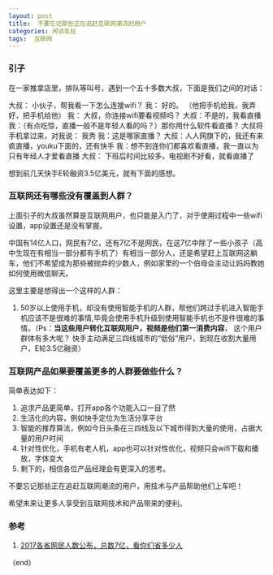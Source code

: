 ```yaml
---
layout: post
title:  不要忘记那些正在追赶互联网潮流的用户
categories: 闲谈乱扯
tags:  互联网  
--- 
```



### 引子 

在一家推拿店里，排队等叫号，遇到一个五十多数大叔，下面是我们之间的对话：

大叔： 小伙子，帮我看一下怎么连接wifi？
我： 好的。
（他把手机给我，我弄好，把手机给他）
我： 大叔，你连接wifi要看视频吗？
大叔：不是的，我看直播
我：（有点吃惊，直播一般不是年轻人看的吗？）那你用什么软件看直播？
大叔将手机拿过来，对我说：
我秀
我：这是哪家直播？
大叔：人人网旗下的，我还有来疯直播，youku下面的，还有快手
我：想不到连你们都喜欢看直播，我一直以为只有年经人才爱看直播 
大叔： 下班后时间比较多，电视剧不好看，就看直播了  

想到前几天快手E轮融资3.5亿美元，就有下面的感想。

### 互联网还有哪些没有覆盖到人群？

上面引子的大叔虽然算是互联网用户，也只能是入门了，对于使用过程中一些wifi设置，app设置还是没有掌握。

中国有14亿人口，网民有7亿，还有7亿不是网民，在这7亿中除了一些小孩子（高中生现在有相当一部分都有手机了）有相当一部分人，还是希望赶上互联网这躺车，他们不希望成为那些被抛弃的少数人，例如家里的一个伯母会主动让妈妈教她如何使用微信聊天。

这里主要是想得出一个这样的人群：
1. 50岁以上使用手机，却没有使用智能手机的人群，帮他们跨过手机进入智能手机应该不是很难的事情,毕竟会使用手机升级到使用智能手机也不是件很难的事情。（Ps：**当这些用户转化互联网用户，视频是他们第一消费内容**， 这个用户群体有多大呢？ 快手主动满足三四线城市的“低俗”用户，到现在收割大量用户，E轮3.5亿融资）





### 互联网产品如果要覆盖更多的人群要做些什么？

简单表达如下：
1. 追求产品更简单，打开app各个功能入口一目了然
2. 生活化的内容，例如快手定位为生活分享平台
3. 智能的推荐算法，例如今日头条在三四线及以下城市得到大量的使用，占据大量的用户时间
4. 针对性优化，手机有老人机，app也可以针对性优化，视频只会wifi下载和播放，字体变大
5. 剩下的，相信各位产品经理会有更深入的思考。  

不要忘记那些正在追赶互联网潮流的用户，用技术与产品帮助他们上车吧！

希望未来让更多人享受到互联网技术和产品带来的便利。

### 参考 
1. [2017各省网民人数公布，总数7亿，看你们省多少人](http://mt.sohu.com/20170308/n482694968.shtml)

（end）
